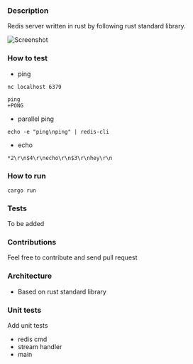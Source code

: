 ### Description
Redis server written in rust by following rust standard library. 

![Screenshot](https://avatars.githubusercontent.com/u/1529926?s=200&v=4)

### How to test

* ping
```
nc localhost 6379

ping
+PONG
```
* parallel ping
```
echo -e "ping\nping" | redis-cli
```

* echo

```
*2\r\n$4\r\necho\r\n$3\r\nhey\r\n
```

### How to run 
```
cargo run 
```

### Tests
To be added

### Contributions
Feel free to contribute and send pull request

### Architecture
- Based on rust standard library

### Unit tests
Add unit tests
- redis cmd
- stream handler
- main 